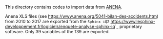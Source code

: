 This directory contains codes to import data from [ANENA](https://www.anena.org).

Anena XLS files (see https://www.anena.org/5041-bilan-des-accidents.htm) from 2010 to 2017 are
exported from the `Sphinx iQ2`
<https://www.lesphinx-developpement.fr/logiciels/enquete-analyse-sphinx-iq>`_ proprietary software.
Only 39 variables of the 139 are exported.
